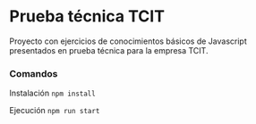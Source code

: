 # Prueba técnica TCIT

Proyecto con ejercicios de conocimientos básicos de Javascript presentados en prueba técnica para la empresa TCIT.

### Comandos
Instalación
`npm install`

Ejecución
`npm run start`
